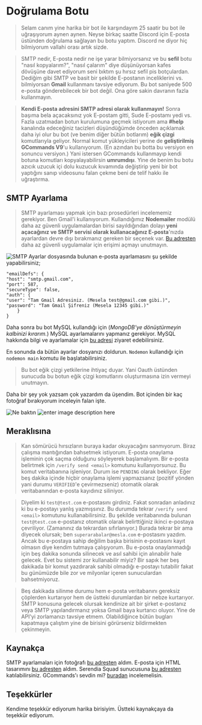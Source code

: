 # Doğrulama Botu
> Selam canım yine harika bir bot ile karşındayım 25 saatir bu bot ile uğraşıyorum aynen aynen. Neyse birkaç saatte Discord için E-posta üstünden doğrulama sağlayan bu botu yaptım. Discord ne diyor hiç bilmiyorum vallahi orası artık sizde. 

> SMTP nedir, E-posta nedir ne işe yarar bilmiyorsanız ve bu **sefil** botu "nasıl kopyalarım?", "nasıl çalarım" diye düşünüyorsan kafes dövüşüne davet ediyorum seni bıktım şu hırsız sefil pis botçulardan. Dediğim gibi SMTP ve basit bir şekilde E-postanın inceliklerini vs. bilmiyorsan **Gmail** kullanmanı tavsiye ediyorum. Bu bot saniyede 500 e-posta gönderebilecek bir bot değil. Ona göre sakin davranın fazla kullanmayın.

> **Kendi E-posta adresini SMTP adresi olarak kullanmayın!** Sonra başıma bela açacaksınız yok E-postam gitti, Sude E-postamı yedi vs. Fazla uzatmadan botun kurulumuna geçmek istiyorum ama **#help** kanalında edeceğiniz tacizleri düşündüğümde önceden açıklamak daha iyi olur bu bot (ve benim diğer bütün botlarım) **eğik çizgi** komutlarıyla geliyor. Normal komut yükleyicileri yerine de **geliştirilmiş GCommands V9**'u kullanıyorum. (En azından bu botta bu versiyon en sonuncu versiyon.) Yani istersen GCommands kullanmayıp kendi botuna komutları kopyalayabilirsin **umrumdışı**. Yine de benim bu botu azıcık uzucuk içi dolu kuzucuk kıvamında değiştirip yeni bir bot yaptığını sanıp videosunu falan çekme beni de telif hakkı ile uğraştırma.

## SMTP Ayarlama
> SMTP ayarlaması yapmak için bazı prosedürleri incelememiz gerekiyor. Ben Gmail'i kullanıyorum. Kullandığımız **Nodemailer** modülü daha az güvenli uygulamalardan birisi sayıldığından dolayı **yeni açacağınız ve SMTP servisi olarak kullanacağınız E-posta**'nızda ayarlardan devre dışı bırakmanız gereken bir seçenek var. [Bu adresten](https://www.google.com/settings/u/2/security/lesssecureapps) daha az güvenli uygulamalar için erişimi açmayı unutmayın.

![SMTP](https://www.hostinger.web.tr/rehberler/wp-content/uploads/sites/6/2017/04/s1-3.png)
Ayarlar dosyasında bulunan e-posta ayarlamasını şu şekilde yapabilirsiniz;

```
"emailDefs": {
"host": "smtp.gmail.com",
"port": 587,
"secureType": false,
"auth": {
"user": "Tam Gmail Adresiniz. (Mesela test@gmail.com gibi.)",
"password": "Tam Gmail Şifreniz (Mesela 12345 gibi.)"
	}
}
```

Daha sonra bu bot MySQL kullandığı için (*MongoDB'ye dönüştürmeyin kalbinizi kırarım.*) MySQL ayarlamalarını yapmanız gerekiyor. MySQL hakkında bilgi ve ayarlamalar için [bu adresi](https://github.com/sudis/mysql) ziyaret edebilirsiniz.

En sonunda da bütün ayarlar dosyanızı doldurun. `Nodemon` kullandığı için `nodemon main` komutu ile başlatabilirsiniz.

> Bu bot eğik çizgi yetkilerine ihtiyaç duyar. Yani Oauth üstünden sunucuda bu botun eğik çizgi komutlarını oluşturmasına izin vermeyi unutmayın.

Daha bir şey yok yazsam çok yazardım da üşendim. Bot içinden bir kaç fotoğraf bırakıyorum inceleyin falan işte. 

![Ne baktın](https://cdn.discordapp.com/attachments/908605415854587915/944355989606506566/Ekran_Resmi_2022-02-18_23.13.10.png)
![enter image description here](https://cdn.discordapp.com/attachments/908605415854587915/944356371883782164/Ekran_Resmi_2022-02-18_23.14.26.png)
## Meraklısına
> Kan sömürücü hırsızların buraya kadar okuyacağını sanmıyorum. Biraz çalışma mantığından bahsetmek istiyorum. E-posta onaylama işleminin çok saçma olduğunu söyleyerek başlamalıyım. Bir e-posta belirtmek için `/verify send <email>` komutunu kullanıyorsunuz. Bu komut veritabanına işleniyor. Durum ise `PENDING` olarak bekliyor. Eğer beş dakika içinde hiçbir onaylama işlemi yapmazsanız (pozitif yönden yani durumu `VERIFIED`'e çevirmezseniz) otomatik olarak veritabanından e-posta kayıdınız siliniyor. 

> Diyelim ki `test@test.com` e-postasını girdiniz. Fakat sonradan anladınız ki bu e-postayı yanlış yazmışsınız. Bu durumda tekrar `/verify send <email>` komutunu kullanabilirsiniz. Bu şekilde veritabanında bulunan `test@test.com` e-postanız otomatik olarak belirttiğiniz ikinci e-postaya çevriliyor. (Zamanınız da tekrardan sıfırlanıyor.) Burada tekrar bir ama diyecek olursak; ben `superarabalar@mesla.com` e-postasını yazdım. Ancak bu e-postaya sahip değilim başka birisinin e-postasını kayıt olmasın diye kendim tutmaya çalışıyorum. Bu e-posta onaylanmadığı için beş dakika sonunda silinecek ve asıl sahibi için alınabilir hale gelecek. Evet bu sistemi zor kullanabilir miyiz? Bir sapık her beş dakikada bir komut yazdırarak sahibi olmadığı e-postayı tutabilir fakat bu günümüzde bile zor ve milyonlar içeren sunuculardan bahsetmiyoruz. 

> Beş dakikada silinme durumu hem e-posta veritabanını gereksiz çöplerden kurtarıyor hem de üstteki durumlardan bir nebze kurtarıyor. SMTP konusuna gelecek olursak kendinize ait bir şirket e-postanız veya SMTP yapılandırmanız yoksa Gmail baya kurtarıcı oluyor. Yine de API'yi zorlamanızı tavsiye etmem. Olabildiğince bütün bugları kapatmaya çalıştım yine de birisini görürseniz bildirmekten çekinmeyin.

## Kaynakça
SMTP ayarlamaları için fotoğrafı [bu adresten](https://www.hostinger.web.tr) aldım.
E-posta için HTML tasarımını [bu adresten](https://bbbootstrap.com/snippets/confirm-account-email-template-17848137) aldım.
Serendia Squad sunucusuna [bu adresten](https://discord.gg/serendia) katılabilirsiniz.
GCommands'ı sevdin mi? [buradan](https://npmjs.com/package/gcommands) incelemelisin.

## Teşekkürler
Kendime teşekkür ediyorum harika birisiyim. Üstteki kaynakçaya da teşekkür ediyorum.
